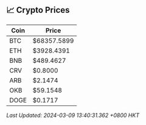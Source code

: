 ## 📈 Crypto Prices

| Coin | Price |
| ---- | ----- |
| BTC | $68357.5899 |
| ETH | $3928.4391 |
| BNB | $489.4627 |
| CRV | $0.8000 |
| ARB | $2.1474 |
| OKB | $59.1548 |
| DOGE | $0.1717 |

_Last Updated: 2024-03-09 13:40:31.362 +0800 HKT_